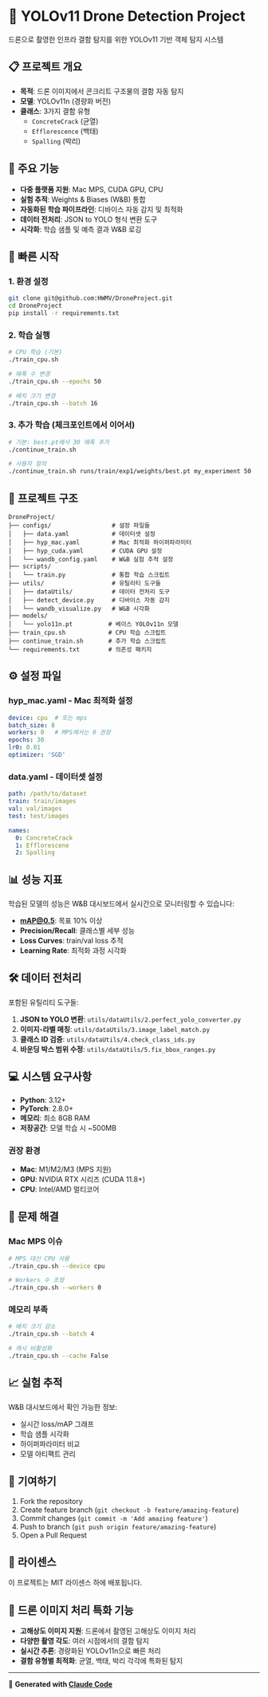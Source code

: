 # 🚁 YOLOv11 Drone Detection Project

드론으로 촬영한 인프라 결함 탐지를 위한 YOLOv11 기반 객체 탐지 시스템

## 📋 프로젝트 개요

- **목적**: 드론 이미지에서 콘크리트 구조물의 결함 자동 탐지
- **모델**: YOLOv11n (경량화 버전)
- **클래스**: 3가지 결함 유형
  - `ConcreteCrack` (균열)
  - `Efflorescence` (백태)
  - `Spalling` (박리)

## 🎯 주요 기능

- **다중 플랫폼 지원**: Mac MPS, CUDA GPU, CPU
- **실험 추적**: Weights & Biases (W&B) 통합
- **자동화된 학습 파이프라인**: 디바이스 자동 감지 및 최적화
- **데이터 전처리**: JSON to YOLO 형식 변환 도구
- **시각화**: 학습 샘플 및 예측 결과 W&B 로깅

## 🚀 빠른 시작

### 1. 환경 설정
```bash
git clone git@github.com:HWMV/DroneProject.git
cd DroneProject
pip install -r requirements.txt
```

### 2. 학습 실행
```bash
# CPU 학습 (기본)
./train_cpu.sh

# 에폭 수 변경
./train_cpu.sh --epochs 50

# 배치 크기 변경
./train_cpu.sh --batch 16
```

### 3. 추가 학습 (체크포인트에서 이어서)
```bash
# 기본: best.pt에서 30 에폭 추가
./continue_train.sh

# 사용자 정의
./continue_train.sh runs/train/exp1/weights/best.pt my_experiment 50
```

## 📁 프로젝트 구조

```
DroneProject/
├── configs/                 # 설정 파일들
│   ├── data.yaml            # 데이터셋 설정
│   ├── hyp_mac.yaml         # Mac 최적화 하이퍼파라미터
│   ├── hyp_cuda.yaml        # CUDA GPU 설정
│   └── wandb_config.yaml    # W&B 실험 추적 설정
├── scripts/
│   └── train.py             # 통합 학습 스크립트
├── utils/                   # 유틸리티 도구들
│   ├── dataUtils/           # 데이터 전처리 도구
│   ├── detect_device.py     # 디바이스 자동 감지
│   └── wandb_visualize.py   # W&B 시각화
├── models/
│   └── yolo11n.pt          # 베이스 YOLOv11n 모델
├── train_cpu.sh            # CPU 학습 스크립트
├── continue_train.sh       # 추가 학습 스크립트
└── requirements.txt        # 의존성 패키지
```

## ⚙️ 설정 파일

### hyp_mac.yaml - Mac 최적화 설정
```yaml
device: cpu  # 또는 mps
batch_size: 8
workers: 0   # MPS에서는 0 권장
epochs: 30
lr0: 0.01
optimizer: 'SGD'
```

### data.yaml - 데이터셋 설정
```yaml
path: /path/to/dataset
train: train/images
val: val/images
test: test/images

names:
  0: ConcreteCrack
  1: Efflorescene
  2: Spalling
```

## 📊 성능 지표

학습된 모델의 성능은 W&B 대시보드에서 실시간으로 모니터링할 수 있습니다:

- **mAP@0.5**: 목표 10% 이상
- **Precision/Recall**: 클래스별 세부 성능
- **Loss Curves**: train/val loss 추적
- **Learning Rate**: 최적화 과정 시각화

## 🛠️ 데이터 전처리

포함된 유틸리티 도구들:

1. **JSON to YOLO 변환**: `utils/dataUtils/2.perfect_yolo_converter.py`
2. **이미지-라벨 매칭**: `utils/dataUtils/3.image_label_match.py`
3. **클래스 ID 검증**: `utils/dataUtils/4.check_class_ids.py`
4. **바운딩 박스 범위 수정**: `utils/dataUtils/5.fix_bbox_ranges.py`

## 💻 시스템 요구사항

- **Python**: 3.12+
- **PyTorch**: 2.8.0+
- **메모리**: 최소 8GB RAM
- **저장공간**: 모델 학습 시 ~500MB

### 권장 환경
- **Mac**: M1/M2/M3 (MPS 지원)
- **GPU**: NVIDIA RTX 시리즈 (CUDA 11.8+)
- **CPU**: Intel/AMD 멀티코어

## 🔧 문제 해결

### Mac MPS 이슈
```bash
# MPS 대신 CPU 사용
./train_cpu.sh --device cpu

# Workers 수 조정
./train_cpu.sh --workers 0
```

### 메모리 부족
```bash
# 배치 크기 감소
./train_cpu.sh --batch 4

# 캐시 비활성화
./train_cpu.sh --cache False
```

## 📈 실험 추적

W&B 대시보드에서 확인 가능한 정보:
- 실시간 loss/mAP 그래프
- 학습 샘플 시각화
- 하이퍼파라미터 비교
- 모델 아티팩트 관리

## 🤝 기여하기

1. Fork the repository
2. Create feature branch (`git checkout -b feature/amazing-feature`)
3. Commit changes (`git commit -m 'Add amazing feature'`)
4. Push to branch (`git push origin feature/amazing-feature`)
5. Open a Pull Request

## 📝 라이센스

이 프로젝트는 MIT 라이센스 하에 배포됩니다.

## 🚁 드론 이미지 처리 특화 기능

- **고해상도 이미지 지원**: 드론에서 촬영된 고해상도 이미지 처리
- **다양한 촬영 각도**: 여러 시점에서의 결함 탐지
- **실시간 추론**: 경량화된 YOLOv11n으로 빠른 처리
- **결함 유형별 최적화**: 균열, 백태, 박리 각각에 특화된 탐지

---

🤖 **Generated with [Claude Code](https://claude.ai/code)**